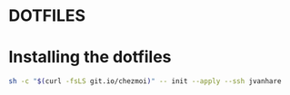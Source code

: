# DOTFILES

# Installing the dotfiles

```sh
sh -c "$(curl -fsLS git.io/chezmoi)" -- init --apply --ssh jvanhare
```
